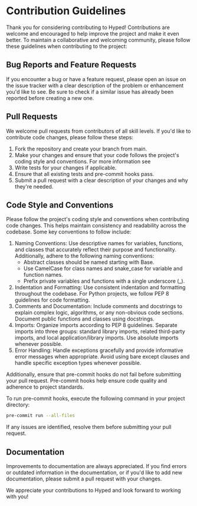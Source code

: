 # Contribution Guidelines

Thank you for considering contributing to Hyped! Contributions are welcome and encouraged to help improve the project and make it even better. To maintain a collaborative and welcoming community, please follow these guidelines when contributing to the project:

## Bug Reports and Feature Requests
If you encounter a bug or have a feature request, please open an issue on the issue tracker with a clear description of the problem or enhancement you'd like to see. Be sure to check if a similar issue has already been reported before creating a new one.

## Pull Requests
We welcome pull requests from contributors of all skill levels. If you'd like to contribute code changes, please follow these steps:

1. Fork the repository and create your branch from main.
2. Make your changes and ensure that your code follows the project's coding style and conventions. For more information see 
3. Write tests for your changes if applicable.
4. Ensure that all existing tests and pre-commit hooks pass.
5. Submit a pull request with a clear description of your changes and why they're needed.

## Code Style and Conventions
Please follow the project's coding style and conventions when contributing code changes. This helps maintain consistency and readability across the codebase. Some key conventions to follow include:

1. Naming Conventions: Use descriptive names for variables, functions, and classes that accurately reflect their purpose and functionality. Additionally, adhere to the following naming conventions:
    - Abstract classes should be named starting with Base.
    - Use CamelCase for class names and snake_case for variable and function names.
    - Prefix private variables and functions with a single underscore (_).
3. Indentation and Formatting: Use consistent indentation and formatting throughout the codebase. For Python projects, we follow PEP 8 guidelines for code formatting.
4. Comments and Documentation: Include comments and docstrings to explain complex logic, algorithms, or any non-obvious code sections. Document public functions and classes using docstrings.
5. Imports: Organize imports according to PEP 8 guidelines. Separate imports into three groups: standard library imports, related third-party imports, and local application/library imports. Use absolute imports whenever possible.
6. Error Handling: Handle exceptions gracefully and provide informative error messages when appropriate. Avoid using bare except clauses and handle specific exception types whenever possible.

Additionally, ensure that pre-commit hooks do not fail before submitting your pull request. Pre-commit hooks help ensure code quality and adherence to project standards.

To run pre-commit hooks, execute the following command in your project directory:

```bash
pre-commit run --all-files
```

If any issues are identified, resolve them before submitting your pull request.

## Documentation
Improvements to documentation are always appreciated. If you find errors or outdated information in the documentation, or if you'd like to add new documentation, please submit a pull request with your changes.

We appreciate your contributions to Hyped and look forward to working with you!
